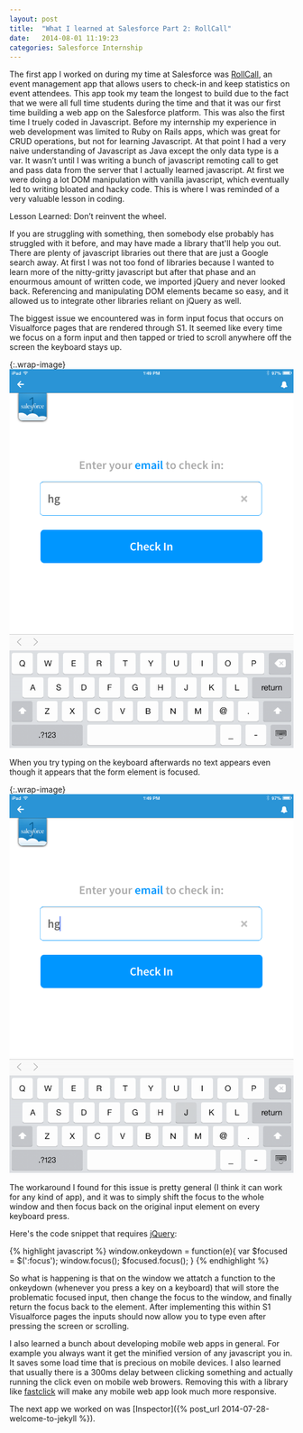 ```yaml
---
layout: post
title:  "What I learned at Salesforce Part 2: RollCall"
date:   2014-08-01 11:19:23
categories: Salesforce Internship
---
```


The first app I worked on during my time at Salesforce was [RollCall][rollcall-gh], an event management app that allows users to check-in and keep statistics on event attendees.  This app took my team the longest to build due to the fact that we were all full time students during the time and that it was our first time building a web app on the Salesforce platform.  This was also the first time I truely coded in Javascript.  Before my internship my experience in web development was limited to Ruby on Rails apps, which was great for CRUD operations, but not for learning Javascript.  At that point I had a very naive understanding of Javascript as Java except the only data type is a var.  It wasn’t until I was writing a bunch of javascript remoting call to get and pass data from the server that I actually learned javascript.  At first we were doing a lot DOM manipulation  with vanilla javascript, which eventually led to writing bloated and hacky code.  This is where I was reminded of a very valuable lesson in coding.

Lesson Learned: Don’t reinvent the wheel.

If you are struggling with something, then somebody else probably has struggled with it before, and may have made a library that'll help you out.   There are plenty of javascript libraries out there that are just a Google search away.  At first I was not too fond of libraries because I wanted to learn more of the nitty-gritty javascript but after that phase and an enourmous amount of written code, we imported jQuery and never looked back.  Referencing and manipulating DOM elements became so easy, and it allowed us to integrate other libraries reliant on jQuery as well.

The biggest issue we encountered was in form input focus that occurs on Visualforce pages that are rendered through S1.  It seemed like every time we focus on a form input and then tapped or tried to scroll anywhere off the screen the keyboard stays up.

{:.wrap-image}
![roll_call_clear](/pictures/rollcall_clear.PNG)

When you try typing on the keyboard afterwards no text appears even though it appears that the form element is focused.

{:.wrap-image}
![roll_call_clear](/pictures/rollcall_j.PNG)

  The workaround I found for this issue is pretty general (I think it can work for any kind of app), and it was to simply shift the focus to the whole window and then focus back on the original input element on every keyboard press.

  Here's the code snippet that requires [jQuery][jquery]: 

{% highlight javascript %}
window.onkeydown = function(e){
  var $focused = $(':focus');
  window.focus();
  $focused.focus();
}
{% endhighlight %}

So what is happening is that on the window we attatch a function to the onkeydown (whenever you press a key on a keyboard) that will store the problematic focused input, then change the focus to the window, and finally return the focus back to the element.  After implementing this within S1 Visualforce pages the inputs should now allow you to type even after pressing the screen or scrolling.

I also learned a bunch about developing mobile web apps in general.  For example you always want it get the minified version of any javascript you in.  It saves some load time that is precious on mobile devices.  I also learned that usually there is a 300ms delay between clicking something and actually running the click even on mobile web browers.  Removing this with a library like [fastclick][fastclick-gh] will make any mobile web app look much more responsive.

The next app we worked on was [Inspector]({% post_url 2014-07-28-welcome-to-jekyll %}).

[rollcall-gh]: https://github.com/vincenttian/salesforce_rollcall
[jquery]: http://jquery.com/
[fastclick-gh]:https://github.com/ftlabs/fastclick
